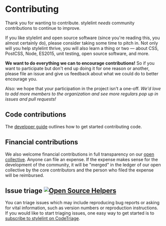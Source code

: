# Contributing

Thank you for wanting to contribute. stylelint *needs* community contributions to continue to improve.

If you like stylelint and open source software (since you're reading this, you almost certainly do), please consider taking some time to pitch in. Not only will you help stylelint thrive, you will also learn a thing or two — about CSS, PostCSS, Node, ES2015, unit testing, open source software, and more.

**We want to do everything we can to encourage contributions!** So if you want to participate but don't end up doing it for one reason or another, please file an issue and give us feedback about what we could do to better encourage you.

Also: we hope that your participation in the project isn't a one-off. *We'd love to add more members to the organization and see more regulars pop up in issues and pull requests!*

## Code contributions

The [developer guide](docs/developer-guide.md) outlines how to get started contributing code.

## Financial contributions

We also welcome financial contributions in full transparency on our [open collective](https://opencollective.com/stylelint).
Anyone can file an expense. If the expense makes sense for the development of the community, it will be "merged" in the ledger of our open collective by the core contributors and the person who filed the expense will be reimbursed.

## Issue triage [![Open Source Helpers](https://www.codetriage.com/stylelint/stylelint/badges/users.svg)](https://www.codetriage.com/stylelint/stylelint)

You can triage issues which may include reproducing bug reports or asking for vital information, such as version numbers or reproduction instructions. If you would like to start triaging issues, one easy way to get started is to [subscribe to stylelint on CodeTriage](https://www.codetriage.com/stylelint/stylelint).
